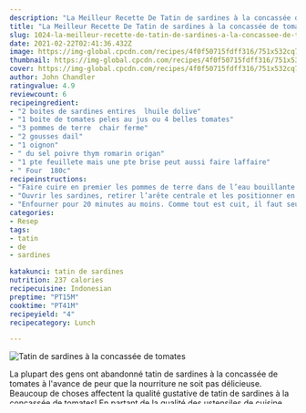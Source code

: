 ```yaml
---
description: "La Meilleur Recette De Tatin de sardines à la concassée de tomates"
title: "La Meilleur Recette De Tatin de sardines à la concassée de tomates"
slug: 1024-la-meilleur-recette-de-tatin-de-sardines-a-la-concassee-de-tomates
date: 2021-02-22T02:41:36.432Z
image: https://img-global.cpcdn.com/recipes/4f0f50715fdff316/751x532cq70/tatin-de-sardines-a-la-concassee-de-tomates-photo-principale-de-la-recette.jpg
thumbnail: https://img-global.cpcdn.com/recipes/4f0f50715fdff316/751x532cq70/tatin-de-sardines-a-la-concassee-de-tomates-photo-principale-de-la-recette.jpg
cover: https://img-global.cpcdn.com/recipes/4f0f50715fdff316/751x532cq70/tatin-de-sardines-a-la-concassee-de-tomates-photo-principale-de-la-recette.jpg
author: John Chandler
ratingvalue: 4.9
reviewcount: 6
recipeingredient:
- "2 boites de sardines entires  lhuile dolive"
- "1 boite de tomates peles au jus ou 4 belles tomates"
- "3 pommes de terre  chair ferme"
- "2 gousses dail"
- "1 oignon"
- " du sel poivre thym romarin origan"
- "1 pte feuillete mais une pte brise peut aussi faire laffaire"
- " Four  180c"
recipeinstructions:
- "Faire cuire en premier les pommes de terre dans de l’eau bouillante salée. Vérifier la cuisson en plantant la pointe d’un couteau. Égoutter, peler, les laisser refroidir, puis les couper en rondelles.  Peler et ciseler l’oignon, et le faire suer dan un peu d’huile d’olive, puis ajouter les gousses d’ail pressées, les tomates pelées que l’on écrase, le thym et le romarin, le sel et le poivre. Et laisser mijoter pour que les saveurs se concentrent et que la sauce devienne plus épaisse."
- "Ouvrir les sardines, retirer l’arête centrale et les positionner en rond dans un moule antiadhésif, sinon garnir un moule de papier cuisson, coté peau vers le fond.  Ajouter dessus les rondelles de pommes de terre puis la concassée de tomates.   Dérouler la pâte sur la tarte et rentrer les bords contre les parois du moule. Piquer la pâte pour qu’elle ne gonfle pas trop à la cuisson, mais reste bien croustillante."
- "Enfourner pour 20 minutes au moins. Comme tout est cuit, il faut seulement vérifier que la pâte soit bien cuite ! Retourner le moule sur le plat de présentation. Servir bien chaud"
categories:
- Resep
tags:
- tatin
- de
- sardines

katakunci: tatin de sardines 
nutrition: 237 calories
recipecuisine: Indonesian
preptime: "PT15M"
cooktime: "PT41M"
recipeyield: "4"
recipecategory: Lunch

---
```



![Tatin de sardines à la concassée de tomates](https://img-global.cpcdn.com/recipes/4f0f50715fdff316/751x532cq70/tatin-de-sardines-a-la-concassee-de-tomates-photo-principale-de-la-recette.jpg)

La plupart des gens ont abandonné tatin de sardines à la concassée de tomates à l'avance de peur que la nourriture ne soit pas délicieuse. Beaucoup de choses affectent la qualité gustative de tatin de sardines à la concassée de tomates! En partant de la qualité des ustensiles de cuisine, veillez toujours à utiliser de bons ustensiles de cuisine toujours en bon état. Ensuite, le type de matériau utilisé affecte également le goût, vous devez donc utiliser des ingrédients frais. De plus, prenez beaucoup de pratique pour reconnaître les différentes saveurs de la cuisine, profitez de chaque étape de la cuisine avec tout votre cœur, car la sensation d'être excité, calme et non pressé affecte aussi le résultat final du plat!

<!--inarticleads1-->

Vous pouvez avoir tatin de sardines à la concassée de tomates en utilisant 8 Ingrédients et 3 pas. Voici comment vous atteindre il.

##### Ingrédients de tatin de sardines à la concassée de tomates :

1. Vous avez besoin 2 boites de sardines entières à l’huile d’olive
1. Utilisation 1 boite de tomates pelées au jus ou 4 belles tomates
1. Fournir 3 pommes de terre à chair ferme
1. Fournir 2 gousses d’ail
1. Fournir 1 oignon
1. Vous devez vous préparer  du sel, poivre, thym, romarin, origan
1. Utilisation 1 pâte feuilletée, mais une pâte brisée peut aussi faire l’affaire
1. Utilisation  Four à 180°c




<!--inarticleads2-->

##### Tatin de sardines à la concassée de tomates instructions :

1. Faire cuire en premier les pommes de terre dans de l’eau bouillante salée. Vérifier la cuisson en plantant la pointe d’un couteau. Égoutter, peler, les laisser refroidir, puis les couper en rondelles. -  - Peler et ciseler l’oignon, et le faire suer dan un peu d’huile d’olive, puis ajouter les gousses d’ail pressées, les tomates pelées que l’on écrase, le thym et le romarin, le sel et le poivre. Et laisser mijoter pour que les saveurs se concentrent et que la sauce devienne plus épaisse.
1. Ouvrir les sardines, retirer l’arête centrale et les positionner en rond dans un moule antiadhésif, sinon garnir un moule de papier cuisson, coté peau vers le fond. -  - Ajouter dessus les rondelles de pommes de terre puis la concassée de tomates. -   - Dérouler la pâte sur la tarte et rentrer les bords contre les parois du moule. Piquer la pâte pour qu’elle ne gonfle pas trop à la cuisson, mais reste bien croustillante.
1. Enfourner pour 20 minutes au moins. Comme tout est cuit, il faut seulement vérifier que la pâte soit bien cuite ! Retourner le moule sur le plat de présentation. - Servir bien chaud




<!--inarticleads1-->

<p>
La préparation des aliments est une sorte d'art et il faut du temps et de la technique pour égaler l'expérience et la compétence dans le domaine. Il existe de nombreuses formes de préparation des aliments ainsi que plusieurs types d'aliments de différentes cultures. Appliquez ce que vous avez vu de la recette Tatin de sardines à la concassée de tomates, cela vous aidera dans vos efforts de préparation des aliments.
</p>

<p>
<i>Si vous trouvez cette Tatin de sardines à la concassée de tomates recette précieuse, partagez-la avec vos bons amis ou votre famille, merci et bonne chance.</i>
</p>
